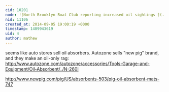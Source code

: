 ```yaml
---
cid: 10201
node: ![North Brooklyn Boat Club reporting increased oil sightings ](../notes/liz/09-05-2014/north-brooklyn-boat-club-reporting-increased-oil-sightings)
nid: 11106
created_at: 2014-09-05 19:00:19 +0000
timestamp: 1409943619
uid: 4
author: mathew
---
```


seems like auto stores sell oil absorbers.  Autozone sells "new pig" brand, and they make an oil-only rag:
http://www.autozone.com/autozone/accessories/Tools-Garage-and-Equipment/Oil-Absorbent/_/N-260l

http://www.newpig.com/pig/US/absorbents-503/pig-oil-absorbent-mats-747